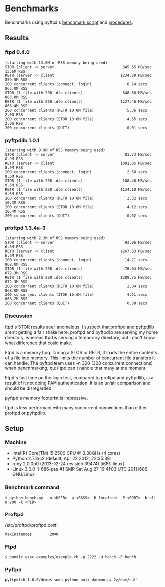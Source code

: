 # Benchmarks

Benchmarks using pyftpd's [benchmark
script](http://pyftpdlib.googlecode.com/svn/trunk/test/bench.py) and
[procedures](http://code.google.com/p/pyftpdlib/wiki/Benchmarks).

## Results

### ftpd 0.4.0

    (starting with 13.6M of RSS memory being used)
    STOR (client -> server)                              845.55 MB/sec  13.6M RSS
    RETR (server -> client)                             1234.80 MB/sec  859.5M RSS
    200 concurrent clients (connect, login)                0.14 secs    863.0M RSS
    STOR (1 file with 200 idle clients)                  848.56 MB/sec  863.0M RSS
    RETR (1 file with 200 idle clients)                 1227.46 MB/sec  866.4M RSS
    200 concurrent clients (RETR 10.0M file)               5.36 secs    2.0G RSS
    200 concurrent clients (STOR 10.0M file)               4.65 secs    2.0G RSS
    200 concurrent clients (QUIT)                          0.01 secs

### pyftpdlib 1.0.1

    (starting with 8.9M of RSS memory being used)
    STOR (client -> server)                               81.73 MB/sec  8.9M RSS
    RETR (server -> client)                             1001.05 MB/sec  8.9M RSS
    200 concurrent clients (connect, login)                2.58 secs    9.6M RSS
    STOR (1 file with 200 idle clients)                  108.46 MB/sec  9.6M RSS
    RETR (1 file with 200 idle clients)                 1134.18 MB/sec  9.6M RSS
    200 concurrent clients (RETR 10.0M file)               2.32 secs    10.3M RSS
    200 concurrent clients (STOR 10.0M file)               4.12 secs    10.4M RSS
    200 concurrent clients (QUIT)                          0.02 secs

### proftpd 1.3.4a-3

    (starting with 2.3M of RSS memory being used)
    STOR (client -> server)                               93.06 MB/sec  6.6M RSS
    RETR (server -> client)                             1267.63 MB/sec  6.6M RSS
    200 concurrent clients (connect, login)               14.21 secs    868.0M RSS
    STOR (1 file with 200 idle clients)                   76.04 MB/sec  872.3M RSS
    RETR (1 file with 200 idle clients)                 1289.75 MB/sec  872.3M RSS
    200 concurrent clients (RETR 10.0M file)               2.04 secs    868.0M RSS
    200 concurrent clients (STOR 10.0M file)               4.51 secs    868.2M RSS
    200 concurrent clients (QUIT)                          0.00 secs

### Discussion

ftpd's STOR results seen anomalous.  I suspect that proftpd and
pyftpdlib aren't getting a fair shake here.  proftpd and pyftpdlib are
serving my home directory, whereas ftpd is serving a temporary
directory, but I don't know what difference that could make.

Ftpd is a memory hog.  During a STOR or RETR, it loads the entire
contents of a file into memory.  This limits the number of concurrent
file transfers it can handle.  The pyftpd team uses -n 300 (300
concurrent connections) when benchmarking, but Ftpd can't handle that
many at the moment.

Ftpd's fast time on the login test, compared to proftpd and pyftpdlib,
is a result of it not doing PAM authentication.  It is an unfair
comparison and should be disregarded.

pyftpd's memory footprint is impressive.

ftpd is less performant with many concurrent connections than either
proftpd or pyftpdlib.

## Setup

### Machine

* Intel(R) Core(TM) i5-2500 CPU @ 3.30GHz (4 cores)
* Python 2.7.3rc2 (default, Apr 22 2012, 22:35:38)
* ruby 2.0.0p0 (2013-02-24 revision 39474) [i686-linux]
* Linux 3.0.0-1-686-pae #1 SMP Sat Aug 27 16:41:03 UTC 2011 i686 GNU/Linux

### Benchmark command

    $ python bench.py  -u <USER> -p <PASS> -H localhost -P <PORT> -b all -n 200 -k <PID>

### Proftpd

/etc/proftpd/proftpd.conf:

    MaxInstances        2000

### Ftpd

    $ bundle exec examples/example.rb -p 2222 -U bench -P bench

### Pyftpd

    pyftpdlib-1.0.0/demo$ sudo python unix_daemon.py 2>/dev/null
